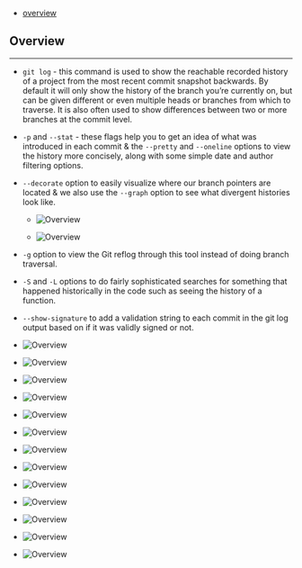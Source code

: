 * [overview](#overview)

## Overview <a name="overview"></a>

---

* `git log` - this command is used to show the reachable recorded history of a project from the most recent commit snapshot backwards. By default it will only show the history of the branch you’re currently on, but can be given different or even multiple heads or branches from which to traverse. It is also often used to show differences between two or more branches at the commit level.
* `-p` and `--stat` - these flags help you to get an idea of what was introduced in each commit & the `--pretty` and `--oneline` options to view the history more concisely, along with some simple date and author filtering options.
* `--decorate` option to easily visualize where our branch pointers are located & we also use the `--graph` option to see what divergent histories look like.

	* ![Overview](./_asset/img/14.png)

	* ![Overview](./_asset/img/15.png)

* `-g` option to view the Git reflog through this tool instead of doing branch traversal.
* `-S` and `-L` options to do fairly sophisticated searches for something that happened historically in the code such as seeing the history of a function.
* `--show-signature` to add a validation string to each commit in the git log output based on if it was validly signed or not.

* ![Overview](./_asset/img/01.png)

* ![Overview](./_asset/img/02.png)

* ![Overview](./_asset/img/03.png)

* ![Overview](./_asset/img/04.png)

* ![Overview](./_asset/img/05.png)

* ![Overview](./_asset/img/06.png)

* ![Overview](./_asset/img/07.png)

* ![Overview](./_asset/img/08.png)

* ![Overview](./_asset/img/09.png)

* ![Overview](./_asset/img/10.png)

* ![Overview](./_asset/img/11.png)

* ![Overview](./_asset/img/12.png)

* ![Overview](./_asset/img/13.png)